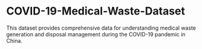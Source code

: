 # COVID-19-Medical-Waste-Dataset
This dataset provides comprehensive data for understanding medical waste generation and disposal management during the COVID-19 pandemic in China. 
